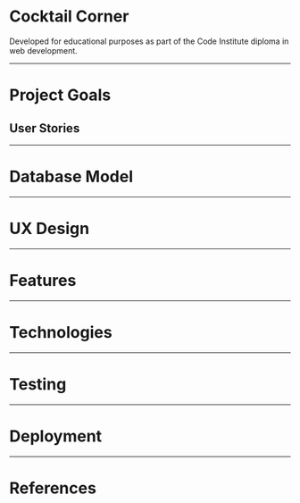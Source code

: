 # Cocktail Corner

Developed for educational purposes as part of the Code Institute diploma in web development.

- - -

# Project Goals

## User Stories

- - -

# Database Model

- - -

# UX Design

- - -

# Features

- - -

# Technologies

- - -

# Testing

- - -

# Deployment

- - -

# References
